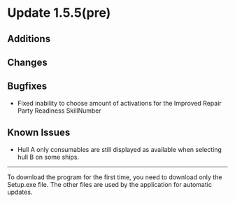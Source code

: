 # Update 1.5.5(pre)

## Additions

## Changes

## Bugfixes
- Fixed inability to choose amount of activations for the Improved Repair Party Readiness SkillNumber

## Known Issues
- Hull A only consumables are still displayed as available when selecting hull B on some ships.
___
To download the program for the first time, you need to download only the Setup.exe file. The other files are used by
the application for automatic updates.
